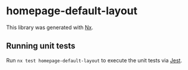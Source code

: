 # homepage-default-layout

This library was generated with [Nx](https://nx.dev).

## Running unit tests

Run `nx test homepage-default-layout` to execute the unit tests via [Jest](https://jestjs.io).

